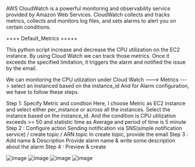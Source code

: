 AWS CloudWatch is a powerful monitoring and observability service provided by Amazon Web Services. 
CloudWatch collects and tracks metrics, collects and monitors log files, and sets alarms to alert you on certain conditions.



++++ Default_Metrics +++++

This python script increase and decrease the CPU utilization on the EC2 instance. By using Cloud Watch we can track those metrics.
Once it exceeds the specified limitation, it triggers the alarm and notified the issue by the email.


We can monitoring the CPU utiization under Cloud Watch ---> Metrics ---> select an instanced based on the instance_id
And for Alarm configuration, we have to follow these steps.

Step 1: Specify Metric and condtion
           Here, I choose Metric as EC2 instance and select either per_instance or across all the instances. Select the instance based 
           on the instance_id. And the condition is CPU utilization exceeds >= 50 and statistic time as Average and period of time is 5 minute
Step 2 : Configure action
	        Sending notification via SNS(simple notification service) / create topic / ARN topic
	        In create topic, provide the email
Step 3 : Add name & Description
      	  Provide alarm name & write some description about the alarm
Step 4 : Preview & create

![image](https://github.com/Yogeswari-369/AWS_Projects/assets/85894796/a88aa399-45d6-4fb4-bd16-9f201957e3d8)
![image](https://github.com/Yogeswari-369/AWS_Projects/assets/85894796/3387e657-89ff-48ab-856b-a9e08afb7591)
![image](https://github.com/Yogeswari-369/AWS_Projects/assets/85894796/f591b431-6859-4c6e-8c6f-e1da3a905ce2)
![image](https://github.com/Yogeswari-369/AWS_Projects/assets/85894796/93fde424-c0b2-40c2-aa3d-aac6c1e932aa)


